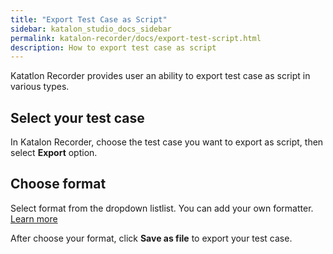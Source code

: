```yaml
---
title: "Export Test Case as Script" 
sidebar: katalon_studio_docs_sidebar
permalink: katalon-recorder/docs/export-test-script.html 
description: How to export test case as script
---
```

Katatlon Recorder provides user an ability to export test case as script in various types.

## Select your test case

In Katalon Recorder, choose the test case you want to export as script, then select **Export** option.

## Choose format

Select format from the dropdown listlist. You can add your own formatter. [Learn more](https://github.com/katalon-studio/katalon-recorder)

After choose your format, click **Save as file** to export your test case.

